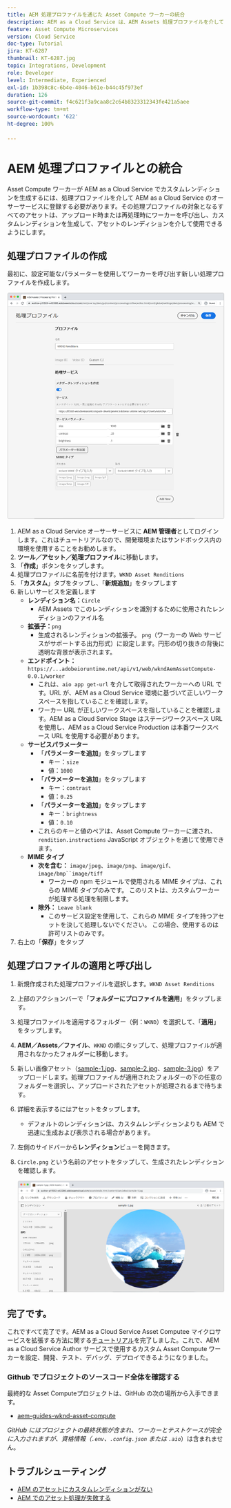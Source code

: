 ```yaml
---
title: AEM 処理プロファイルを通じた Asset Compute ワーカーの統合
description: AEM as a Cloud Service は、AEM Assets 処理プロファイルを介して Adobe I/O Runtime にデプロイされる Asset Compute ワーカーと統合されます。処理プロファイルは、カスタムワーカーを使用して特定のアセットを処理するようにオーサーサービスで設定され、ワーカーがアセットレンディションとして生成したファイルを保存します。
feature: Asset Compute Microservices
version: Cloud Service
doc-type: Tutorial
jira: KT-6287
thumbnail: KT-6287.jpg
topic: Integrations, Development
role: Developer
level: Intermediate, Experienced
exl-id: 1b398c8c-6b4e-4046-b61e-b44c45f973ef
duration: 126
source-git-commit: f4c621f3a9caa8c2c64b8323312343fe421a5aee
workflow-type: tm+mt
source-wordcount: '622'
ht-degree: 100%

---
```


# AEM 処理プロファイルとの統合

Asset Compute ワーカーが AEM as a Cloud Service でカスタムレンディションを生成するには、処理プロファイルを介して AEM as a Cloud Service のオーサーサービスに登録する必要があります。その処理プロファイルの対象となるすべてのアセットは、アップロード時または再処理時にワーカーを呼び出し、カスタムレンディションを生成して、アセットのレンディションを介して使用できるようにします。

## 処理プロファイルの作成

最初に、設定可能なパラメーターを使用してワーカーを呼び出す新しい処理プロファイルを作成します。

![処理プロファイル](./assets/processing-profiles/new-processing-profile.png)

1. AEM as a Cloud Service オーサーサービスに __AEM 管理者__&#x200B;としてログインします。これはチュートリアルなので、開発環境またはサンドボックス内の環境を使用することをお勧めします。
1. __ツール／アセット／処理プロファイル__&#x200B;に移動します。
1. 「__作成__」ボタンをタップします。
1. 処理プロファイルに名前を付けます。`WKND Asset Renditions`
1. 「__カスタム__」タブをタップし、「__新規追加__」をタップします
1. 新しいサービスを定義します
   + __レンディション名：__`Circle`
      + AEM Assets でこのレンディションを識別するために使用されたレンディションのファイル名
   + __拡張子：__`png`
      + 生成されるレンディションの拡張子。 `png`（ワーカーの Web サービスがサポートする出力形式）に設定します。円形の切り抜きの背後に透明な背景が表示されます。
   + __エンドポイント：__ `https://...adobeioruntime.net/api/v1/web/wkndAemAssetCompute-0.0.1/worker`
      + これは、`aio app get-url` を介して取得されたワーカーへの URL です。URL が、AEM as a Cloud Service 環境に基づいて正しいワークスペースを指していることを確認します。
      + ワーカー URL が正しいワークスペースを指していることを確認します。AEM as a Cloud Service Stage はステージワークスペース URL を使用し、AEM as a Cloud Service Production は本番ワークスペース URL を使用する必要があります。
   + __サービスパラメーター__
      + 「__パラメーターを追加__」をタップします
         + キー：`size`
         + 値：`1000`
      + 「__パラメーターを追加__」をタップします
         + キー：`contrast`
         + 値：`0.25`
      + 「__パラメーターを追加__」をタップします
         + キー：`brightness`
         + 値：`0.10`
      + これらのキーと値のペアは、Asset Compute ワーカーに渡され、`rendition.instructions` JavaScript オブジェクトを通じて使用できます。
   + __MIME タイプ__
      + __次を含む：__ `image/jpeg`、`image/png`、`image/gif`、`image/bmp``image/tiff`
         + ワーカーの npm モジュールで使用される MIME タイプは、これらの MIME タイプのみです。 このリストは、カスタムワーカーが処理する処理を制限します。
      + __除外：__ `Leave blank`
         + このサービス設定を使用して、これらの MIME タイプを持つアセットを決して処理しないでください。 この場合、使用するのは許可リストのみです。
1. 右上の「__保存__」をタップ

## 処理プロファイルの適用と呼び出し

1. 新規作成された処理プロファイルを選択します。`WKND Asset Renditions`
1. 上部のアクションバーで「__フォルダーにプロファイルを適用__」をタップします。
1. 処理プロファイルを適用するフォルダー（例：`WKND`）を選択して、「__適用__」をタップします。
1. __AEM／Assets／ファイル__、`WKND` の順にタップして、処理プロファイルが適用されなかったフォルダーに移動します。
1. 新しい画像アセット（[sample-1.jpg](../assets/samples/sample-1.jpg)、[sample-2.jpg](../assets/samples/sample-2.jpg)、[sample-3.jpg](../assets/samples/sample-3.jpg)）をアップロードします。処理プロファイルが適用されたフォルダーの下の任意のフォルダーを選択し、アップロードされたアセットが処理されるまで待ちます。
1. 詳細を表示するにはアセットをタップします。
   + デフォルトのレンディションは、カスタムレンディションよりも AEM で迅速に生成および表示される場合があります。
1. 左側のサイドバーから&#x200B;__レンディション__&#x200B;ビューを開きます。
1. `Circle.png` という名前のアセットをタップして、生成されたレンディションを確認します。

   ![生成されたレンディション](./assets/processing-profiles/rendition.png)

## 完了です。

これですべて完了です。AEM as a Cloud Service Asset Computee マイクロサービスを拡張する方法に関する[チュートリアル](../overview.md)を完了しました。これで、AEM as a Cloud Service Author サービスで使用するカスタム Asset Compute ワーカーを設定、開発、テスト、デバッグ、デプロイできるようになりました。

### Github でプロジェクトのソースコード全体を確認する

最終的な Asset Computeプロジェクトは、GitHub の次の場所から入手できます。

+ [aem-guides-wknd-asset-compute](https://github.com/adobe/aem-guides-wknd-asset-compute)

_GitHub にはプロジェクトの最終状態が含まれ、ワーカーとテストケースが完全に入力されますが、資格情報（`.env`、`.config.json` または `.aio`_）は含まれません。

## トラブルシューティング

+ [AEM のアセットにカスタムレンディションがない](../troubleshooting.md#custom-rendition-missing-from-asset)
+ [AEM でのアセット処理が失敗する](../troubleshooting.md#asset-processing-fails)
